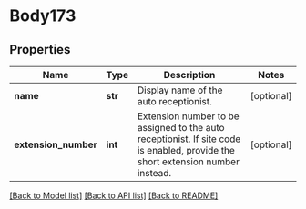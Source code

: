 # Body173

## Properties
Name | Type | Description | Notes
------------ | ------------- | ------------- | -------------
**name** | **str** | Display name of the auto receptionist. | [optional] 
**extension_number** | **int** | Extension number to be assigned to the auto receptionist. If site code is enabled, provide the short extension number instead. | [optional] 

[[Back to Model list]](../README.md#documentation-for-models) [[Back to API list]](../README.md#documentation-for-api-endpoints) [[Back to README]](../README.md)

